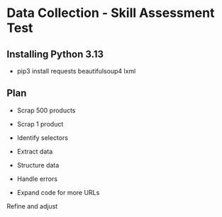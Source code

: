# Data Collection - Skill Assessment Test

## Installing Python 3.13

- pip3 install requests beautifulsoup4 lxml

## Plan

- Scrap 500 products

- Scrap 1 product
- Identify selectors
- Extract data
- Structure data
- Handle errors

- Expand code for more URLs

Refine and adjust
